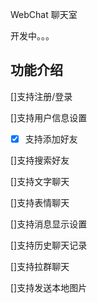 WebChat 聊天室

开发中。。。

## 功能介绍

[]支持注册/登录

[]支持用户信息设置

- [x] 支持添加好友

[]支持搜索好友

[]支持文字聊天

[]支持表情聊天

[]支持消息显示设置

[]支持历史聊天记录

[]支持拉群聊天

[]支持发送本地图片
